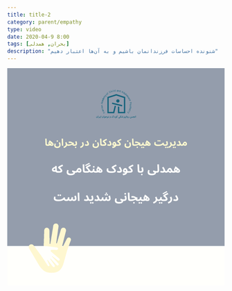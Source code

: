 ```yaml
---
title: title-2
category: parent/empathy
type: video
date: 2020-04-9 8:00
tags: [بحران, همدلی]
description: "شنونده احساسات فرزندانمان باشیم و به آن‌ها اعتبار دهیم"
---
```


[![](../../static/images/empathy-emotional-crisis-cover.png)](../../static/videos/empathy-emotional-crisis.mp4)
